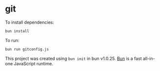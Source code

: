 # git

To install dependencies:

```bash
bun install
```

To run:

```bash
bun run gitconfig.js
```

This project was created using `bun init` in bun v1.0.25. [Bun](https://bun.sh) is a fast all-in-one JavaScript runtime.
